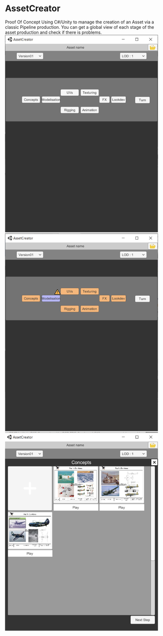 # AssetCreator
Proof Of Concept Using C#/Unity to manage the creation of an Asset via a classic Pipeline production.
You can get a global view of each stage of the asset production and check if there is problems.
![AssetManager2.PNG](Screenshots/AssetManager2.PNG)
![AssetManager2.PNG](Screenshots/AssetManager2_1.PNG)
![AssetManager2.PNG](Screenshots/AssetManager2_2.PNG)

